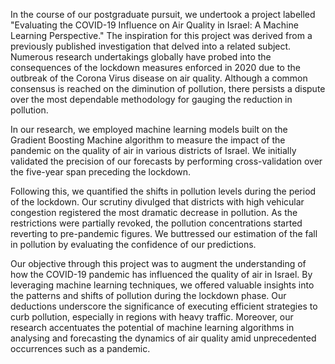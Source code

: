 In the course of our postgraduate pursuit, we undertook a project labelled "Evaluating the COVID-19 Influence on Air Quality in Israel: A Machine Learning Perspective." The inspiration for this project was derived from a previously published investigation that delved into a related subject. Numerous research undertakings globally have probed into the consequences of the lockdown measures enforced in 2020 due to the outbreak of the Corona Virus disease on air quality. Although a common consensus is reached on the diminution of pollution, there persists a dispute over the most dependable methodology for gauging the reduction in pollution.

In our research, we employed machine learning models built on the Gradient Boosting Machine algorithm to measure the impact of the pandemic on the quality of air in various districts of Israel. We initially validated the precision of our forecasts by performing cross-validation over the five-year span preceding the lockdown.

Following this, we quantified the shifts in pollution levels during the period of the lockdown. Our scrutiny divulged that districts with high vehicular congestion registered the most dramatic decrease in pollution. As the restrictions were partially revoked, the pollution concentrations started reverting to pre-pandemic figures. We buttressed our estimation of the fall in pollution by evaluating the confidence of our predictions.

Our objective through this project was to augment the understanding of how the COVID-19 pandemic has influenced the quality of air in Israel. By leveraging machine learning techniques, we offered valuable insights into the patterns and shifts of pollution during the lockdown phase. Our deductions underscore the significance of executing efficient strategies to curb pollution, especially in regions with heavy traffic. Moreover, our research accentuates the potential of machine learning algorithms in analysing and forecasting the dynamics of air quality amid unprecedented occurrences such as a pandemic.
